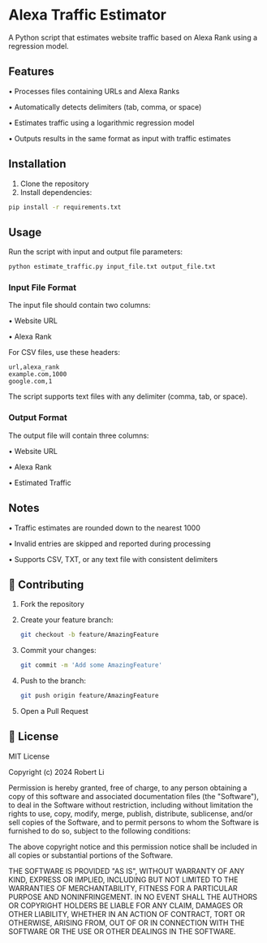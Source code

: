 # Alexa Traffic Estimator

A Python script that estimates website traffic based on Alexa Rank using a regression model.

## Features

• Processes files containing URLs and Alexa Ranks

• Automatically detects delimiters (tab, comma, or space)

• Estimates traffic using a logarithmic regression model

• Outputs results in the same format as input with traffic estimates

## Installation

1. Clone the repository
2. Install dependencies:
```bash
pip install -r requirements.txt
```

## Usage

Run the script with input and output file parameters:

```bash
python estimate_traffic.py input_file.txt output_file.txt
```

### Input File Format

The input file should contain two columns:

• Website URL

• Alexa Rank

For CSV files, use these headers:
```csv
url,alexa_rank
example.com,1000
google.com,1
```

The script supports text files with any delimiter (comma, tab, or space).

### Output Format

The output file will contain three columns:

• Website URL

• Alexa Rank

• Estimated Traffic

## Notes

• Traffic estimates are rounded down to the nearest 1000

• Invalid entries are skipped and reported during processing

• Supports CSV, TXT, or any text file with consistent delimiters


## 🤝 Contributing

1. Fork the repository
2. Create your feature branch:
    ```bash
    git checkout -b feature/AmazingFeature
    ```

3. Commit your changes:
    ```bash
    git commit -m 'Add some AmazingFeature'
    ```

4. Push to the branch:
    ```bash
    git push origin feature/AmazingFeature
    ```

5. Open a Pull Request

## 📝 License

MIT License

Copyright (c) 2024 Robert Li

Permission is hereby granted, free of charge, to any person obtaining a copy of this software and associated documentation files (the "Software"), to deal in the Software without restriction, including without limitation the rights to use, copy, modify, merge, publish, distribute, sublicense, and/or sell copies of the Software, and to permit persons to whom the Software is furnished to do so, subject to the following conditions:

The above copyright notice and this permission notice shall be included in all copies or substantial portions of the Software.

THE SOFTWARE IS PROVIDED "AS IS", WITHOUT WARRANTY OF ANY KIND, EXPRESS OR IMPLIED, INCLUDING BUT NOT LIMITED TO THE WARRANTIES OF MERCHANTABILITY, FITNESS FOR A PARTICULAR PURPOSE AND NONINFRINGEMENT. IN NO EVENT SHALL THE AUTHORS OR COPYRIGHT HOLDERS BE LIABLE FOR ANY CLAIM, DAMAGES OR OTHER LIABILITY, WHETHER IN AN ACTION OF CONTRACT, TORT OR OTHERWISE, ARISING FROM, OUT OF OR IN CONNECTION WITH THE SOFTWARE OR THE USE OR OTHER DEALINGS IN THE SOFTWARE.